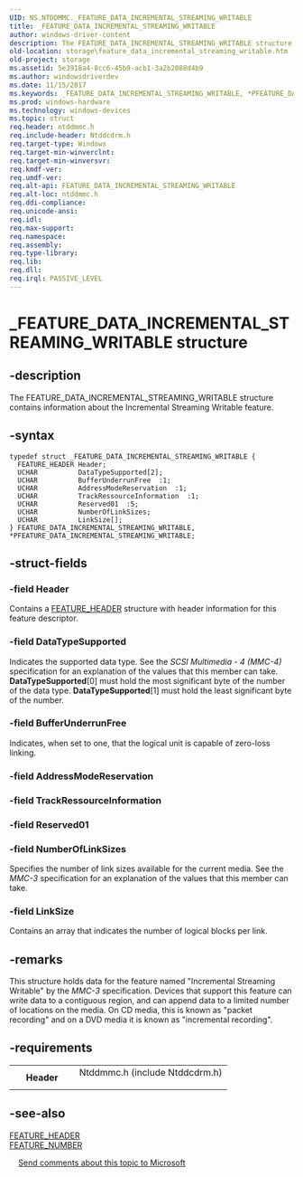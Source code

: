 ```yaml
---
UID: NS.NTDDMMC._FEATURE_DATA_INCREMENTAL_STREAMING_WRITABLE
title: _FEATURE_DATA_INCREMENTAL_STREAMING_WRITABLE
author: windows-driver-content
description: The FEATURE_DATA_INCREMENTAL_STREAMING_WRITABLE structure contains information about the Incremental Streaming Writable feature.
old-location: storage\feature_data_incremental_streaming_writable.htm
old-project: storage
ms.assetid: 5e3918a4-8cc6-45b9-acb1-3a2b2088d4b9
ms.author: windowsdriverdev
ms.date: 11/15/2017
ms.keywords: _FEATURE_DATA_INCREMENTAL_STREAMING_WRITABLE, *PFEATURE_DATA_INCREMENTAL_STREAMING_WRITABLE, FEATURE_DATA_INCREMENTAL_STREAMING_WRITABLE
ms.prod: windows-hardware
ms.technology: windows-devices
ms.topic: struct
req.header: ntddmmc.h
req.include-header: Ntddcdrm.h
req.target-type: Windows
req.target-min-winverclnt: 
req.target-min-winversvr: 
req.kmdf-ver: 
req.umdf-ver: 
req.alt-api: FEATURE_DATA_INCREMENTAL_STREAMING_WRITABLE
req.alt-loc: ntddmmc.h
req.ddi-compliance: 
req.unicode-ansi: 
req.idl: 
req.max-support: 
req.namespace: 
req.assembly: 
req.type-library: 
req.lib: 
req.dll: 
req.irql: PASSIVE_LEVEL
---
```


# _FEATURE_DATA_INCREMENTAL_STREAMING_WRITABLE structure



## -description
The FEATURE_DATA_INCREMENTAL_STREAMING_WRITABLE structure contains information about the Incremental Streaming Writable feature. 


## -syntax

````
typedef struct _FEATURE_DATA_INCREMENTAL_STREAMING_WRITABLE {
  FEATURE_HEADER Header;
  UCHAR          DataTypeSupported[2];
  UCHAR          BufferUnderrunFree  :1;
  UCHAR          AddressModeReservation  :1;
  UCHAR          TrackRessourceInformation  :1;
  UCHAR          Reserved01  :5;
  UCHAR          NumberOfLinkSizes;
  UCHAR          LinkSize[];
} FEATURE_DATA_INCREMENTAL_STREAMING_WRITABLE, *PFEATURE_DATA_INCREMENTAL_STREAMING_WRITABLE;
````


## -struct-fields

### -field Header

Contains a <a href="storage.feature_header">FEATURE_HEADER</a> structure with header information for this feature descriptor. 

### -field DataTypeSupported

Indicates the supported data type. See the <i>SCSI Multimedia - 4 (MMC-4)</i> specification for an explanation of the values that this member can take. <b>DataTypeSupported</b>[0] must hold the most significant byte of the number of the data type. <b>DataTypeSupported</b>[1] must hold the least significant byte of the number.

### -field BufferUnderrunFree

Indicates, when set to one, that the logical unit is capable of zero-loss linking.

### -field AddressModeReservation


### -field TrackRessourceInformation


### -field Reserved01


### -field NumberOfLinkSizes

Specifies the number of link sizes available for the current media. See the <i>MMC-3</i> specification for an explanation of the values that this member can take. 

### -field LinkSize

Contains an array that indicates the number of logical blocks per link. 

## -remarks
This structure holds data for the feature named "Incremental Streaming Writable" by the <i>MMC-3 </i>specification. Devices that support this feature can write data to a contiguous region, and can append data to a limited number of locations on the media. On CD media, this is known as "packet recording" and on a DVD media it is known as "incremental recording".

## -requirements
<table>
<tr>
<th width="30%">
Header
</th>
<td width="70%">
<dl>
<dt>Ntddmmc.h (include Ntddcdrm.h)</dt>
</dl>
</td>
</tr>
</table>

## -see-also
<dl>
<dt>
<a href="storage.feature_header">FEATURE_HEADER</a>
</dt>
<dt>
<a href="storage.feature_number">FEATURE_NUMBER</a>
</dt>
</dl>
 
 
<a href="mailto:wsddocfb@microsoft.com?subject=Documentation%20feedback [storage\storage]:%20FEATURE_DATA_INCREMENTAL_STREAMING_WRITABLE structure%20 RELEASE:%20(11/15/2017)&amp;body=%0A%0APRIVACY STATEMENT%0A%0AWe use your feedback to improve the documentation. We don't use your email address for any other purpose, and we'll remove your email address from our system after the issue that you're reporting is fixed. While we're working to fix this issue, we might send you an email message to ask for more info. Later, we might also send you an email message to let you know that we've addressed your feedback.%0A%0AFor more info about Microsoft's privacy policy, see http://privacy.microsoft.com/en-us/default.aspx." title="Send comments about this topic to Microsoft">Send comments about this topic to Microsoft</a>
